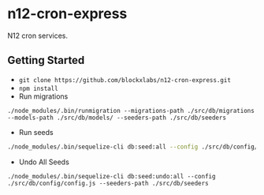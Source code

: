 # n12-cron-express
N12 cron services. 


## Getting Started

- `git clone https://github.com/blockxlabs/n12-cron-express.git`
- `npm install`
- Run migrations
```
./node_modules/.bin/runmigration --migrations-path ./src/db/migrations --models-path ./src/db/models/ --seeders-path ./src/db/seeders
```
- Run seeds

```bash
./node_modules/.bin/sequelize-cli db:seed:all --config ./src/db/config/config.js --seeders-path ./src/db/seeders
```

- Undo All Seeds

```
./node_modules/.bin/sequelize-cli db:seed:undo:all --config ./src/db/config/config.js --seeders-path ./src/db/seeders
```

